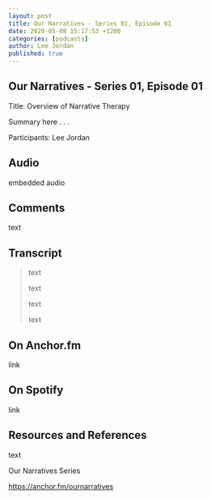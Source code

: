 ```yaml
---
layout: post
title: Our Narratives - Series 01, Episode 01
date: 2020-05-08 15:17:53 +1200
categories: [podcasts]
author: Lee Jordan
published: true
---
```


<h2>Our Narratives - Series 01, Episode 01</h2>

<p>Title: Overview of Narrative Therapy</p>

<p>Summary here . . . </p>

<p>Participants: Lee Jordan</p>

<h2>Audio</h2>

<p>embedded audio</p>

<h2>Comments</h2>

<p>text</p>

<h2>Transcript</h2>

<blockquote cite="https://anchor.fm/ournarratives">
<p>text</p>
<p>text</p>
<p>text</p>
<p>text</p>
</blockquote> 

<h2>On Anchor.fm</h2>

<p>link</p>

<h2>On Spotify</h2>

<p>link</p>

<h2>Resources and References</h2>

<p>text</p>

<p>Our Narratives Series</p>

<p><a href="https://anchor.fm/ournarratives" alt="Mental Health Podcasts" target="_blank" rel="nofollow">https://anchor.fm/ournarratives</a></p>
